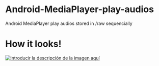 # Android-MediaPlayer-play-audios
Android MediaPlayer play audios stored in /raw sequencially

# How it looks!
[![introducir la descripción de la imagen aquí][1]][1]


  [1]: https://i.stack.imgur.com/4nyWx.png


